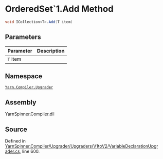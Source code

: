 <!-- This file was generated by a tool. Do not edit this file by hand. -->

# OrderedSet`1.Add Method


```csharp
void ICollection<T>.Add(T item)
```

## Parameters
|Parameter|Description|
|:---|:---|
|`T` item||


## Namespace
[`Yarn.Compiler.Upgrader`](/api/csharp/yarn.compiler.upgrader/README.md)

## Assembly
YarnSpinner.Compiler.dll

## Source
Defined in [YarnSpinner.Compiler/Upgrader/Upgraders/V1toV2/VariableDeclarationUpgrader.cs](https://github.com/YarnSpinnerTool/YarnSpinner//blob/develop/YarnSpinner.Compiler/Upgrader/Upgraders/V1toV2/VariableDeclarationUpgrader.cs#L600), line 600.
